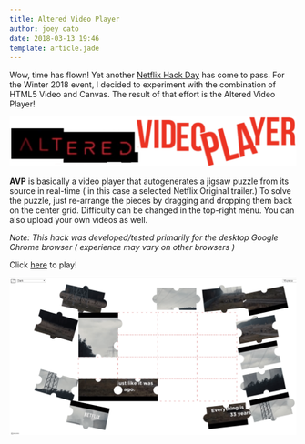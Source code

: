```yaml
---
title: Altered Video Player
author: joey cato
date: 2018-03-13 19:46
template: article.jade
---
```


Wow, time has flown! Yet another [Netflix Hack Day](https://medium.com/netflix-techblog/netflix-hack-day-winter-2018-b36ee09699d6) has come to pass. For the Winter 2018 event, I decided to experiment with the combination of HTML5 Video and Canvas. The result of that effort is the Altered Video Player!

<span class="more"></span>

![avpbanner](avpbanner.png)

**AVP** is basically a video player that autogenerates a jigsaw puzzle from its source in real-time ( in this case a selected Netflix Original trailer.) 
To solve the puzzle, just re-arrange the pieces by dragging and dropping them back on the center grid. Difficulty can
be changed in the top-right menu. You can also upload your own videos as well.

*Note: This hack was developed/tested primarily for the desktop Google Chrome browser ( experience may vary on other browsers )*

Click [here](http://gorch.com/hacks/avp/) to play!

![avpscreen](avp_screen.png)
